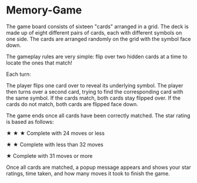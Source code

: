 # Memory-Game

The game board consists of sixteen "cards" arranged in a grid. The deck is made up of eight different pairs of cards, each with different symbols on one side. The cards are arranged randomly on the grid with the symbol face down.

The gameplay rules are very simple: flip over two hidden cards at a time to locate the ones that match!

Each turn:

The player flips one card over to reveal its underlying symbol. The player then turns over a second card, trying to find the corresponding card with the same symbol. If the cards match, both cards stay flipped over. If the cards do not match, both cards are flipped face down.

The game ends once all cards have been correctly matched. The star rating is based as follows:

★ ★ ★ Complete with 24 moves or less

★ ★ Complete with less than 32 moves

★ Complete with 31 moves or more

Once all cards are matched, a popup message appears and shows your star ratings, time taken, and how many moves it took to finish the game.
